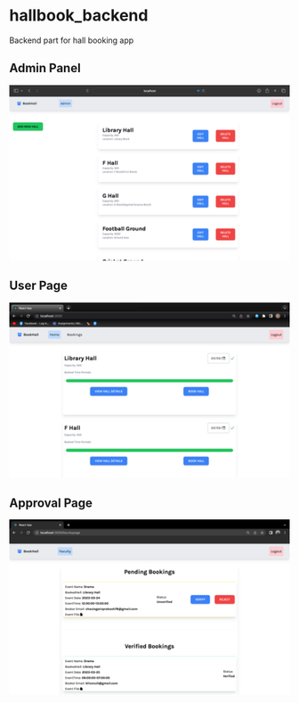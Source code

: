 # hallbook_backend
Backend part for hall booking app

## Admin Panel
![admin panel](https://github.com/nischalmainali21/hallbook_final/blob/main/1.png?raw=true)

## User Page
![admin panel](https://github.com/nischalmainali21/hallbook_final/blob/main/3.png?raw=true)

## Approval Page
![admin panel](https://github.com/nischalmainali21/hallbook_final/blob/main/2.png?raw=true)
